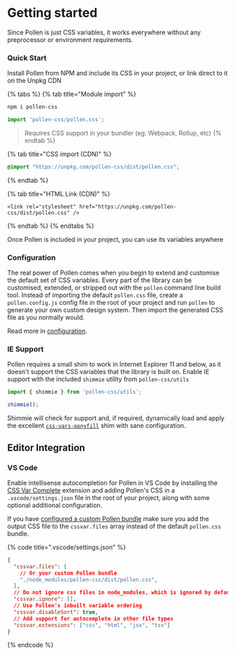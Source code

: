# Getting started

Since Pollen is just CSS variables, it works everywhere without any preprocessor or environment requirements.

### Quick Start

Install Pollen from NPM and include its CSS in your project, or link direct to it on the Unpkg CDN

{% tabs %}
{% tab title="Module import" %}
```bash
npm i pollen-css
```

```javascript
import 'pollen-css/pollen.css';
```

> Requires CSS support in your bundler (eg: Webpack, Rollup, etc)
{% endtab %}

{% tab title="CSS import (CDN)" %}
```css
@import "https://unpkg.com/pollen-css/dist/pollen.css";
```
{% endtab %}

{% tab title="HTML Link (CDN)" %}
```markup
<link rel="stylesheet" href="https://unpkg.com/pollen-css/dist/pollen.css" />
```
{% endtab %}
{% endtabs %}

Once Pollen is included in your project, you can use its variables anywhere

### Configuration

The real power of Pollen comes when you begin to extend and customise the default set of CSS variables. Every part of the library can be customised, extended, or stripped out with the `pollen` command line build tool. Instead of importing the default `pollen.css` file, create a `pollen.config.js` config file in the root of your project and run `pollen` to generate your own custom design system. Then import the generated CSS file as you normally would.

Read more in [configuration](configuration/ "mention").

### IE Support

Pollen requires a small shim to work in Internet Explorer 11 and below, as it doesn't support the CSS variables that the library is built on. Enable IE support with the included `shimmie` utility from `pollen-css/utils`

```javascript
import { shimmie } from 'pollen-css/utils';

shimmie();
```

Shimmie will check for support and, if required, dynamically load and apply the excellent [`css-vars-ponyfill`](https://jhildenbiddle.github.io/css-vars-ponyfill/#/) shim with sane configuration.

## Editor Integration

### VS Code

Enable intellisense autocompletion for Pollen in VS Code by installing the [CSS Var Complete](https://marketplace.visualstudio.com/items?itemName=phoenisx.cssvar) extension and adding Pollen's CSS in a `.vscode/settings.json` file in the root of your project, along with some optional additional configuration.

If you have [configured a custom Pollen bundle](configuration/) make sure you add the output CSS file to the `cssvar.files` array instead of the default `pollen.css` bundle.

{% code title=".vscode/settings.json" %}
```json
{
  "cssvar.files": [
    // Or your custom Pollen bundle
    "./node_modules/pollen-css/dist/pollen.css",
  ],
  // Do not ignore css files in node_modules, which is ignored by default
  "cssvar.ignore": [],
  // Use Pollen's inbuilt variable ordering
  "cssvar.disableSort": true,
  // Add support for autocomplete in other file types
  "cssvar.extensions": ["css", "html", "jsx", "tsx"]
}
```
{% endcode %}
